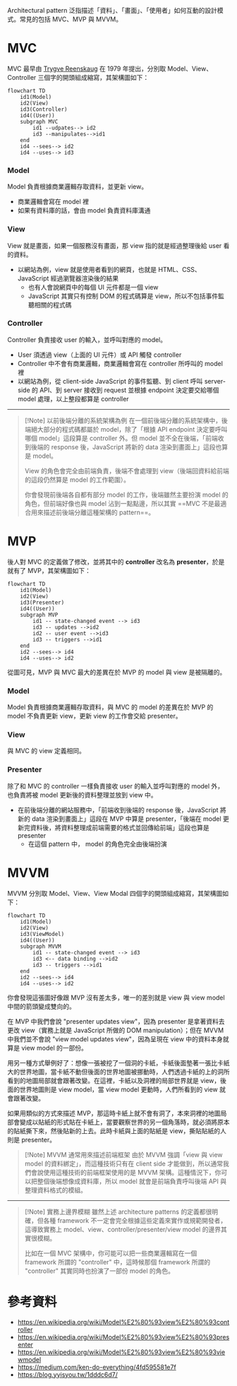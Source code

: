 Architectural pattern 泛指描述「資料」、「畫面」、「使用者」如何互動的設計模式。常見的包括 MVC、MVP 與 MVVM。

# MVC

MVC 最早由 [Trygve Reenskaug](https://en.wikipedia.org/wiki/Trygve_Reenskaug) 在 1979 年提出，分別取 Model、View、Controller 三個字的開頭組成縮寫，其架構圖如下：

```mermaid
flowchart TD
    id1(Model)
    id2(View)
    id3(Controller)
    id4((User))
    subgraph MVC
        id1 --udpates--> id2
        id3 --manipulates-->id1
    end
    id4 --sees--> id2
    id4 --uses--> id3
```

### Model

Model 負責根據商業邏輯存取資料，並更新 view。

- 商業邏輯會寫在 model 裡
- 如果有資料庫的話，會由 model 負責資料庫溝通

### View

View 就是畫面，如果一個服務沒有畫面，那 view 指的就是經過整理後給 user 看的資料。

- 以網站為例，view 就是使用者看到的網頁，也就是 HTML、CSS、JavaScript 經過瀏覽器渲染後的結果
    - 也有人會說網頁中的每個 UI 元件都是一個 view
    - JavaScript 其實只有控制 DOM 的程式碼算是 view，所以不包括事件監聽相關的程式碼

### Controller

Controller 負責接收 user 的輸入，並呼叫對應的 model。

- User 須透過 view（上面的 UI 元件）或 API 觸發 controller
- Controller 中不會有商業邏輯，商業邏輯會寫在 controller 所呼叫的 model 裡
- 以網站為例，從 client-side JavaScript 的事件監聽、到 client 呼叫 server-side 的 API、到 server 接收到 request 並根據 endpoint 決定要交給哪個 model 處理，以上整段都算是 controller

---

>[!Note] 以前後端分離的系統架構為例
>在一個前後端分離的系統架構中，後端絕大部分的程式碼都屬於 model，除了「根據 API endpoint 決定要呼叫哪個 model」這段算是 controller 外。但 model 並不全在後端，「前端收到後端的 response 後，JavaScript 將新的 data 渲染到畫面上」這段也算是 model。
>
>View 的角色會完全由前端負責，後端不會處理到 view（後端回資料給前端的這段仍然算是 model 的工作範圍）。
>
>你會發現前後端各自都有部分 model 的工作，後端雖然主要扮演 model 的角色，但前端好像也與 model 沾到一點點邊，所以其實 ==MVC 不是最適合用來描述前後端分離這種架構的 pattern==。

# MVP

後人對 MVC 的定義做了修改，並將其中的 **controller** 改名為 **presenter**，於是就有了 MVP，其架構圖如下：

```mermaid
flowchart TD
    id1(Model)
    id2(View)
    id3(Presenter)
    id4((User))
    subgraph MVP
        id1 -- state-changed event --> id3
        id3 -- updates -->id2
        id2 -- user event -->id3
        id3 -- triggers -->id1
    end
    id2 --sees--> id4
    id4 --uses--> id2
```

從圖可見，MVP 與 MVC 最大的差異在於 MVP 的 model 與 view 是被隔離的。

### Model

Model 負責根據商業邏輯存取資料，與 MVC 的 model 的差異在於 MVP 的 model 不負責更新 view，更新 view 的工作會交給 presenter。

### View

與 MVC 的 view 定義相同。

### Presenter

除了和 MVC 的 controller 一樣負責接收 user 的輸入並呼叫對應的 model 外，也負責將被 model 更新後的資料整理並放到 view 中。

- 在前後端分離的網站服務中，「前端收到後端的 response 後，JavaScript 將新的 data 渲染到畫面上」這段在 MVP 中算是 presenter，「後端在 model 更新完資料後，將資料整理成前端需要的格式並回傳給前端」這段也算是 presenter
    - 在這個 pattern 中， model 的角色完全由後端扮演

# MVVM

MVVM 分別取 Model、View、View Modal 四個字的開頭組成縮寫，其架構圖如下：

```mermaid
flowchart TD
    id1(Model)
    id2(View)
    id3(ViewModel)
    id4((User))
    subgraph MVVM
        id1 -- state-changed event --> id3
        id3 <-- data binding -->id2
        id3 -- triggers -->id1
    end
    id2 --sees--> id4
    id4 --uses--> id2
```

你會發現這張圖好像跟 MVP 沒有差太多，唯一的差別就是 view 與 view model 中間的箭頭變成雙向的。

在 MVP 中我們會說 "presenter updates view"，因為 presenter 是拿著資料去更改 view（實務上就是 JavaScript 所做的 DOM manipulation）；但在 MVVM 中我們並不會說 "view model updates view"，因為呈現在 view 中的資料本身就算是 view model 的一部份。

用另一種方式舉例好了：想像一張被挖了一個洞的卡紙，卡紙後面墊著一張比卡紙大的世界地圖，當卡紙不動但後面的世界地圖被挪動時，人們透過卡紙的上的洞所看到的地圖局部就會跟著改變。在這裡，卡紙以及洞裡的局部世界就是 view，後面的世界地圖則是 view model，當 view model 更動時，人們所看到的 view 就會跟著改變。

如果用類似的方式來描述 MVP，那這時卡紙上就不會有洞了，本來洞裡的地圖局部會變成以貼紙的形式貼在卡紙上，當要觀察世界的另一個角落時，就必須將原本的貼紙撕下來，然後貼新的上去。此時卡紙與上面的貼紙是 view，撕貼貼紙的人則是 presenter。

>[!Note] MVVM 通常用來描述前端框架
>由於 MVVM 強調「view 與 view model 的資料綁定」，而這種技術只有在 client side 才能做到，所以通常我們會說使用這種技術的前端框架使用的是 MVVM 架構。這種情況下，你可以把整個後端想像成資料庫，所以 model 就會是前端負責呼叫後端 API 與整理資料格式的模組。

---

>[!Note] 實務上邊界模糊
>雖然上述 architecture patterns 的定義都很明確，但各種 framework 不一定會完全根據這些定義來實作或規範開發者，這導致實務上 model、view、controller/presenter/view model 的邊界其實很模糊。
>
>比如在一個 MVC 架構中，你可能可以把一些商業邏輯寫在一個 framework 所謂的 "controller" 中，這時候那個 framework 所謂的 "controller" 其實同時也扮演了一部份 model 的角色。

# 參考資料

- <https://en.wikipedia.org/wiki/Model%E2%80%93view%E2%80%93controller>
- <https://en.wikipedia.org/wiki/Model%E2%80%93view%E2%80%93presenter>
- <https://en.wikipedia.org/wiki/Model%E2%80%93view%E2%80%93viewmodel>
- <https://medium.com/ken-do-everything/4fd595581e7f>
- <https://blog.yyisyou.tw/1dddc6d7/>
